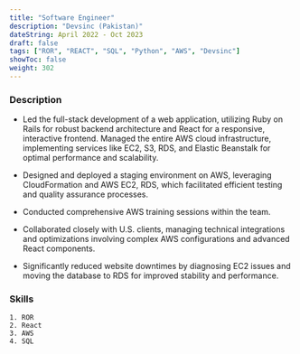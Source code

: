 ```yaml
---
title: "Software Engineer"
description: "Devsinc (Pakistan)"
dateString: April 2022 - Oct 2023
draft: false
tags: ["ROR", "REACT", "SQL", "Python", "AWS", "Devsinc"]
showToc: false
weight: 302
--- 
```


### Description

- Led the full-stack development of a web application, utilizing Ruby on Rails for robust backend architecture and React for a responsive, interactive frontend. Managed the entire AWS cloud infrastructure, implementing services like EC2, S3, RDS, and Elastic Beanstalk for optimal performance and scalability.

- Designed and deployed a staging environment on AWS, leveraging CloudFormation and AWS EC2, RDS, which facilitated efficient testing and quality assurance processes.

- Conducted comprehensive AWS training sessions within the team.

- Collaborated closely with U.S. clients, managing technical integrations and optimizations involving complex AWS configurations and advanced React components.

- Significantly reduced website downtimes by diagnosing EC2 issues and moving the database to RDS for improved stability and performance.


### Skills
    1. ROR
    2. React
    3. AWS
    4. SQL